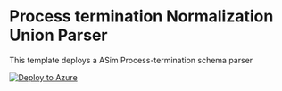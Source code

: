 # Process termination Normalization Union Parser

This template deploys a ASim Process-termination schema parser

[![Deploy to Azure](https://aka.ms/deploytoazurebutton)](https://portal.azure.com/#create/Microsoft.Template/uri/https%3A%2F%2Fraw.githubusercontent.com%2FAzure%2FAzure-Sentinel%2Forigin%2Fdev%2Fprocess_events%2FParsers%2FASimProcess%2FARM%2FimProcess_creation%2FimProcessCreation.json)
